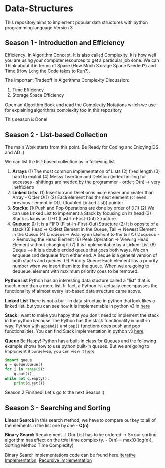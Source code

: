 # Data-Structures

This repository aims to implement popular data structures with python programming language Version 3

## Season 1 - Introduction and Efficiency
Efficiency: In Algorithm Concept, It is also called Complexity. It is how well you are using your computer resources to get a particular job done. We can Think about it in terms of Space (How Much Storage Space Needed?) and Time (How Long the Code takes to Run?).

The important Tradeoff in Algorithms Complexity Discussion:

1. Time Efficiency
2. Storage Space Efficiency

Open an Algorithm Book and read the Complexity Notations which we use for explaining algorithms complexity too in this repository

This season is Done!

## Season 2 - List-based Collection

The main Work starts from this point. Be Ready for Coding and Enjoying DS and AD :)

We can list the list-based collection as in following list

1. **Arrays**
    (1) The most common implementation of Lists
    (2) fixed length
    (3) hard to exploit
    (4) Messy Insertion and Deletion (index finiding for accesses - shiftings are needed by the programmer - order: O(n) -> very inefficient) 
2. **Linked Lists**: 
    (1) Insertion and Deletion is more easier and neater than Array - Order O(1) 
    (2) Each element has the next element (or even previous element in DLL (Doubled Linked List)) pointer
3. **Stacks**:
    (1) Push and Pop Operations are done by order of O(1)
    (2) We can use Linked List to implement a Stack by focusing on its head
    (3) Stack is know as LIFO (Last-In-First-Out) Structure
4. **Queues**:
    (1) It is a FIFO (First-In-First-Out) Structure
    (2) It is oposite of a stack
    (3) Head -> Oldest Element in the Queue, Tail -> Newest Element in the Queue
    (4) Enqueue -> Adding an Element to the tail
    (5) Dequeue -> Removing the Head Element
    (6) Peak Operation -> Viewing Head Element without changing it
    (7) It is implementable by a Linked-List
    (8) Deque --> It is a double ended queue that goes both ways. We can enqueue and dequeue from either end. A Deque is a general version of both stacks and queues.
    (9) Priority Queue: Each element has a priority number when we insert them into the queue. When we are going to dequeue, element with maximum priority goes to be removed.

**Python list**
Python has an interesting data stucture called a "list" that is much more than a mere list. In fact, a Python list actually encompasses the functionality of almost every list-based data structure came above. 

**Linked List**
There is not a built-in data structure in python that look likes a linked list. but you can see how it is implementable in python v3 in [here](https://github.com/ehsanyousefzadehasl/Data-Structures/blob/master/season1_List_based_Collection/Linked-List/linked-list.py)

**Stack**
I want to make you happy that you don't need to implement the stack in the python because The Python has the stack functionality in built-in way. Python with `append()` and `pop()` functions does push and pop functionalities. You can find Stack implementation in python v3 [here](https://github.com/ehsanyousefzadehasl/Data-Structures/blob/master/season1_List_based_Collection/Stack/stack.py)

**Queue**
Be Happy! Python has a built-in class for Queues and the following example shows how to use python built-in queues. But we are going to implement it ourselves, you can view it [here](https://github.com/ehsanyousefzadehasl/Data-Structures/blob/master/season1_List_based_Collection/Queue/queue.py)

```python
import queue
q = queue.Queue()
for i in range(5):
    q.put(i)
while not q.empty():
    print(q.get())
```

Season 2 Finished! Let's go to the next Season :)

## Season 3 - Searching and Sorting
**Linear Search**
In this search method, we have to compare our key to all of the elements in the list one by one - **O(n)**

**Binary Search**
Requirement -> Our List has to be ordered -> So our sorting algorithm has effect on the total time complexity. - O(n) = max(O(log(n)), Sorting Method Time Complexity)

Binary Search implementations code can be found here.[Iterative Implementation](https://github.com/ehsanyousefzadehasl/Data-Structures/blob/master/season2_search_sort/01-binary_search_iterative.py), [Recursive Implementation](https://github.com/ehsanyousefzadehasl/Data-Structures/blob/master/season2_search_sort/02-binary_search_recursive.py)
